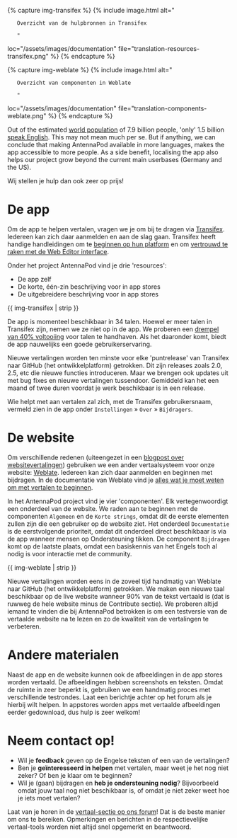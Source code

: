 {% capture img-transifex %} {% include image.html alt="

       Overzicht van de hulpbronnen in Transifex

       "

loc="/assets/images/documentation" file="translation-resources-transifex.png" %}
{% endcapture %}

{% capture img-weblate %} {% include image.html alt="

       Overzicht van componenten in Weblate

       "

loc="/assets/images/documentation" file="translation-components-weblate.png" %}
{% endcapture %}

Out of the estimated [world
population](https://en.wikipedia.org/wiki/World_population) of 7.9 billion
people, 'only' 1.5 billion [speak
English](https://www.ethnologue.com/insights/ethnologue200/). This may not mean
much per se. But if anything, we can conclude that making AntennaPod available
in more languages, makes the app accessible to more people. As a side benefit,
localising the app also helps our project grow beyond the current main userbases
(Germany and the US).

Wij stellen je hulp dan ook zeer op prijs!

# De app

Om de app te helpen vertalen, vragen we je om bij te dragen via
[Transifex](https://www.transifex.com/antennapod/antennapod/). Iedereen kan zich
daar aanmelden en aan de slag gaan. Transifex heeft handige handleidingen om te
[beginnen op hun
platform](https://docs.transifex.com/getting-started-1/translators) en om
[vertrouwd te raken met de Web Editor
interface](https://docs.transifex.com/translation/translating-with-the-web-editor).

Onder het project AntennaPod vind je drie 'resources':

- De app zelf
- De korte, één-zin beschrijving voor in app stores
- De uitgebreidere beschrijving voor in app stores

{{ img-transifex | strip }}

De app is momenteel beschikbaar in 34 talen. Hoewel er meer talen in Transifex
zijn, nemen we ze niet op in de app. We proberen een [drempel van 40%
voltooiing](https://github.com/AntennaPod/AntennaPod/pull/4112) voor talen te
handhaven. Als het daaronder komt, biedt de app nauwelijks een goede
gebruikerservaring.

Nieuwe vertalingen worden ten minste voor elke 'puntrelease' van Transifex naar
GitHub (het ontwikkelplatform) getrokken. Dit zijn releases zoals 2.0, 2.5, etc
die nieuwe functies introduceren. Maar we brengen ook updates uit met bug fixes
en nieuwe vertalingen tussendoor. Gemiddeld kan het een maand of twee duren
voordat je werk beschikbaar is in een release.

Wie helpt met aan vertalen zal zich, met de Transifex gebruikersnaam, vermeld
zien in de app onder `Instellingen` » `Over` » `Bijdragers`.

# De website

Om verschillende redenen (uiteengezet in een [blogpost over
websitevertalingen](/blog/2022/01/website-vertalingen)) gebruiken we een ander
vertaalsysteem voor onze website:
[Weblate](https://hosted.weblate.org/projects/antennapod/). Iedereen kan zich
daar aanmelden en beginnen met bijdragen. In de documentatie van Weblate vind je
[alles wat je moet weten om met vertalen te
beginnen](https://docs.weblate.org/en/latest/user/translating.html).

In het AntennaPod project vind je vier 'componenten'. Elk vertegenwoordigt een
onderdeel van de website. We raden aan te beginnen met de componenten `Algemeen`
en de `Korte strings`, omdat dit de eerste elementen zullen zijn die een
gebruiker op de website ziet. Het onderdeel `Documentatie` is de eerstvolgende
prioriteit, omdat dit onderdeel direct beschikbaar is via de app wanneer mensen
op Ondersteuning tikken. De component `Bijdragen` komt op de laatste plaats,
omdat een basiskennis van het Engels toch al nodig is voor interactie met de
community.

{{ img-weblate | strip }}

Nieuwe vertalingen worden eens in de zoveel tijd handmatig van Weblate naar
GitHub (het ontwikkelplatform) getrokken. We maken een nieuwe taal beschikbaar
op de live website wanneer 90% van de tekst vertaald is (dat is ruwweg de hele
website minus de Contribute sectie). We proberen altijd iemand te vinden die bij
AntennaPod betrokken is om een testversie van de vertaalde website na te lezen
en zo de kwaliteit van de vertalingen te verbeteren.

# Andere materialen

Naast de app en de website kunnen ook de afbeeldingen in de app stores worden
vertaald. De afbeeldingen hebben screenshots en teksten. Omdat de ruimte in zeer
beperkt is, gebruiken we een handmatig proces met verschillende testrondes. Laat
een berichtje achter op het forum als je hierbij wilt helpen. In appstores
worden apps met vertaalde afbeeldingen eerder gedownload, dus hulp is zeer
welkom!

# Neem contact op!

* Wil je **feedback** geven op de Engelse teksten of een van de vertalingen?
* Ben je **geïnteresseerd in helpen** met vertalen, maar weet je het nog niet
zeker? Of ben je klaar om te beginnen?
* Wil je (gaan) bijdragen en **heb je ondersteuning nodig**? Bijvoorbeeld omdat
jouw taal nog niet beschikbaar is, of omdat je niet zeker weet hoe je iets
moet vertalen?

Laat van je horen in de [vertaal-sectie op ons
forum](https://forum.antennapod.org/c/translations/11)! Dat is de beste manier
om ons te bereiken. Opmerkingen en berichten in de respectievelijke
vertaal-tools worden niet altijd snel opgemerkt en beantwoord.
